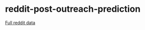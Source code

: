 # reddit-post-outreach-prediction 
[Full reddit data](https://www.kaggle.com/carneyjp/251403-bookthemed-reddit-entries-with-sentiment "Orignal dataset")